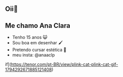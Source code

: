 ## Oii🩷
## Me chamo Ana Clara 


- Tenho 15 anos 😺
- Sou boa em desenhar 🖌️
- Pretendo cursar estética 💄
- meu insta: @anaaclp

if](https://tenor.com/pt-BR/view/plink-cat-plink-cat-gif-1794292671885121408)
